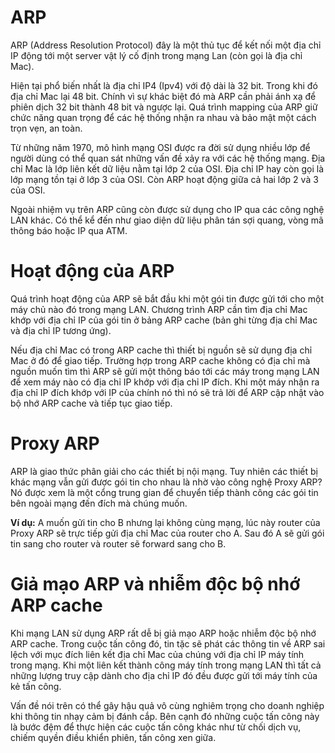 # ARP

ARP (Address Resolution Protocol) đây là một thủ tục để kết nối một địa chỉ IP động tới một server vật lý cố định trong mạng Lan (còn gọi là địa chỉ Mac).

Hiện tại phổ biến nhất là địa chỉ IP4 (Ipv4) với độ dài là 32 bit. Trong khi đó địa chỉ Mac lại 48 bit. Chính vì sự khác biệt đó mà ARP cần phải ánh xạ để phiên dịch 32 bit thành 48 bit và ngược lại. Quá trình mapping của ARP giữ chức năng quan trọng để các hệ thống nhận ra nhau và bảo mật một cách trọn vẹn, an toàn.

Từ những năm 1970, mô hình mạng OSI được ra đời sử dụng nhiều lớp để người dùng có thể quan sát những vấn đề xảy ra với các hệ thống mạng. Địa chỉ Mac là lớp liên kết dữ liệu nằm tại lớp 2 của OSI. Địa chỉ IP hay còn gọi là lớp mạng tồn tại ở lớp 3 của OSI. Còn ARP hoạt động giữa cả hai lớp 2 và 3 của OSI.

Ngoài nhiệm vụ trên ARP cũng còn được sử dụng cho IP qua các công nghệ LAN khác. Có thể kể đến như giao diện dữ liệu phân tán sợi quang, vòng mã thông báo hoặc IP qua ATM.

# Hoạt động của ARP

<p> 
  <img="https://vsudo.net/blog/wp-content/uploads/2020/02/quy-trinh-ARP.jpg">
  </p>
Quá trình hoạt động của ARP sẽ bắt đầu khi một gói tin được gửi tới cho một máy chủ nào đó trong mạng LAN. Chương trình ARP cần tìm địa chỉ Mac khớp với địa chỉ IP của gói tin ở bảng ARP cache (bản ghi từng địa chỉ Mac và địa chỉ IP tương ứng).

Nếu địa chỉ Mac có trong ARP cache thì thiết bị nguồn sẽ sử dụng địa chỉ Mac ở đó để giao tiếp. Trường hợp trong ARP cache không có địa chỉ mà nguồn muốn tìm thì ARP sẽ gửi một thông báo tới các máy trong mạng LAN để xem máy nào có địa chỉ IP khớp với địa chỉ IP đích. Khi một máy nhận ra địa chỉ IP đích khớp với IP của chính nó thì nó sẽ trả lời để ARP cập nhật vào bộ nhớ ARP cache và tiếp tục giao tiếp.

# Proxy ARP
ARP là giao thức phân giải cho các thiết bị nội mạng. Tuy nhiên các thiết bị khác mạng vẫn gửi được gói tin cho nhau là nhờ vào công nghệ Proxy ARP? Nó được xem là một cổng trung gian để chuyển tiếp thành công các gói tin bên ngoài mạng đến đích mà chúng muốn.

**Ví dụ:** A muốn gửi tin cho B nhưng lại không cùng mạng, lúc này router của Proxy ARP sẽ trực tiếp gửi địa chỉ Mac của router cho A. Sau đó A sẽ gửi gói tin sang cho router và router sẽ forward sang cho B.

# Giả mạo ARP và nhiễm độc bộ nhớ ARP cache
Khi mạng LAN sử dụng ARP rất dễ bị giả mạo ARP hoặc nhiễm độc bộ nhớ ARP cache. Trong cuộc tấn công đó, tin tặc sẽ phát các thông tin về ARP sai lệch với mục đích liên kết địa chỉ Mac của chúng với địa chỉ IP máy tính trong mạng. Khi một liên kết thành công máy tính trong mạng LAN thì tất cả những lượng truy cập dành cho địa chỉ IP đó đều được gửi tới máy tính của kẻ tấn công.

Vấn đề nói trên có thể gây hậu quả vô cùng nghiêm trọng cho doanh nghiệp khi thông tin nhạy cảm bị đánh cắp. Bên cạnh đó những cuộc tấn công này là bước đệm để thực hiện các cuộc tấn công khác như từ chối dịch vụ, chiếm quyền điều khiển phiên, tấn công xen giữa.
